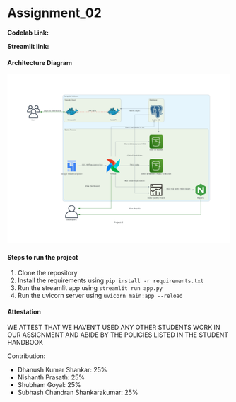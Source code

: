 # Assignment_02

**Codelab Link:**  

**Streamlit link:** 


#### Architecture Diagram
![alt text](project_2.png)


#### Steps to run the project

1. Clone the repository
2. Install the requirements using `pip install -r requirements.txt`
3. Run the streamlit app using `streamlit run app.py`
4. Run the uvicorn server using `uvicorn main:app --reload`







#### Attestation
WE ATTEST THAT WE HAVEN’T USED ANY OTHER STUDENTS WORK IN OUR ASSIGNMENT AND ABIDE BY THE POLICIES LISTED IN THE STUDENT HANDBOOK



Contribution:
- Dhanush Kumar Shankar: 25%
- Nishanth Prasath: 25%
- Shubham Goyal: 25%
- Subhash Chandran Shankarakumar: 25%
